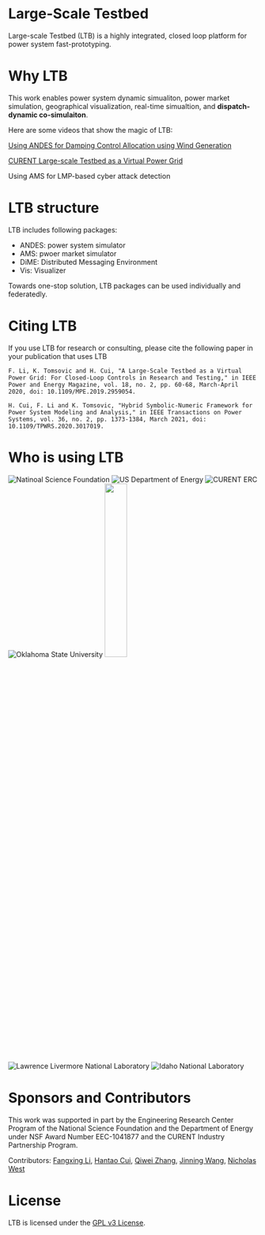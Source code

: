# Large-Scale Testbed

Large-scale Testbed (LTB) is a highly integrated, closed loop platform for power system fast-prototyping.

# Why LTB

This work enables power system dynamic simualiton, power market simulation, geographical visualization, real-time simualtion, and **dispatch-dynamic co-simulaiton**.

Here are some videos that show the magic of LTB:

[Using ANDES for Damping Control Allocation using Wind Generation](https://www.youtube.com/watch?v=OtCFRHMtdo8)

[CURENT Large-scale Testbed as a Virtual Power Grid](https://www.youtube.com/watch?v=QBt72ww-Xk4&t=2161s)

Using AMS for LMP-based cyber attack detection

# LTB structure

LTB includes following packages:

- ANDES: power system simulator
- AMS: pwoer market simulator
- DiME: Distributed Messaging Environment
- Vis: Visualizer

Towards one-stop solution, LTB packages can be used individually and federatedly.

# Citing LTB
If you use LTB for research or consulting, please cite the following paper in your publication that uses LTB
```
F. Li, K. Tomsovic and H. Cui, "A Large-Scale Testbed as a Virtual Power Grid: For Closed-Loop Controls in Research and Testing," in IEEE Power and Energy Magazine, vol. 18, no. 2, pp. 60-68, March-April 2020, doi: 10.1109/MPE.2019.2959054.
```
```
H. Cui, F. Li and K. Tomsovic, "Hybrid Symbolic-Numeric Framework for Power System Modeling and Analysis," in IEEE Transactions on Power Systems, vol. 36, no. 2, pp. 1373-1384, March 2021, doi: 10.1109/TPWRS.2020.3017019.
```

# Who is using LTB
![Natinoal Science Foundation](https://raw.githubusercontent.com/cuihantao/andes/master/docs/source/images/sponsors/nsf.jpg)
![US Department of Energy](https://raw.githubusercontent.com/cuihantao/andes/master/docs/source/images/sponsors/doe.png)
![CURENT ERC](https://raw.githubusercontent.com/cuihantao/andes/master/docs/source/images/sponsors/curent.jpg)
![Oklahoma State University](https://omni.okstate.edu/_resources_global/pattern-lab-v1/images/logo-vertical.svg)
<img src="https://engage.nrel.gov/static/images/nrel_logo_full.jpg" width=30% height=30%>
![Lawrence Livermore National Laboratory](https://raw.githubusercontent.com/cuihantao/andes/master/docs/source/images/sponsors/llnl.jpg)
![Idaho National Laboratory](https://raw.githubusercontent.com/cuihantao/andes/master/docs/source/images/sponsors/inl.jpg)

# Sponsors and Contributors
This work was supported in part by the Engineering Research Center Program of the National Science Foundation and the Department of Energy under NSF Award Number EEC-1041877 and the CURENT Industry Partnership Program.

Contributors: [Fangxing Li](http://web.eecs.utk.edu/~fli6/), [Hantao Cui](https://github.com/cuihantao), [Qiwei Zhang](https://github.com/qzhang41), [Jinning Wang](https://github.com/jinningwang), [Nicholas West](https://github.com/TheHashTableSlasher)

# License
LTB is licensed under the [GPL v3 License](./LICENSE).

